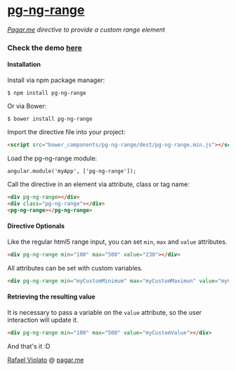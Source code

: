 # [pg-ng-range](http://pagarme.github.io/pg-ng-range/)
*[Pagar.me](http://pagar.me) directive to provide a custom range element*

### Check the demo [here](http://pagarme.github.io/pg-ng-range/)

#### Installation

Install via npm package manager:
```
$ npm install pg-ng-range
```

Or via Bower:
```
$ bower install pg-ng-range
```

Import the directive file into your project:
```html
<script src="bower_components/pg-ng-range/dest/pg-ng-range.min.js"></script>
```

Load the pg-ng-range module:
```javscript
angular.module('myApp', ['pg-ng-range']);
```


Call the directive in an element via attribute, class or tag name:
```html
<div pg-ng-range></div>
<div class="pg-ng-range"></div>
<pg-ng-range></pg-ng-range>
```

#### Directive Optionals

Like the regular html5 range input, you can set `min`, `max` and `value` attributes.

```html
<div pg-ng-range min="100" max="500" value="230"></div>
```

All attributes can be set with custom variables.

```html
<div pg-ng-range min="myCustomMinimum" max="myCustomMaximun" value="myCustomValue"></div>
```

#### Retrieving the resulting value

It is necessary to pass a variable on the `value` attribute, so the user interaction will update it.

```html
<div pg-ng-range min="100" max="500" value="myCustomValue"></div>
```

And that's it :D

[Rafael Violato](http://rviolato.com) @ [pagar.me](http://pagar.me)